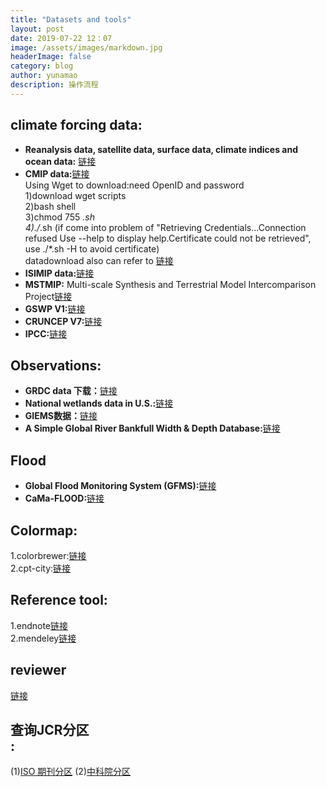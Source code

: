 ```yaml
---
title: "Datasets and tools"
layout: post
date: 2019-07-22 12：07
image: /assets/images/markdown.jpg
headerImage: false
category: blog
author: yunamao
description: 操作流程
---
```


## climate forcing data:
- <strong>Reanalysis data, satellite data, surface data, climate indices and ocean data:</strong> [链接](http://www.cgd.ucar.edu/cas/catalog/)
- <strong>CMIP data:</strong>[链接](https://esgf-node.llnl.gov/search/cmip6/)<br>
 Using Wget to download:need OpenID and password<br>
 1)download wget scripts<br>
 2)bash shell<br>
 3)chmod 755 *.sh<br>
 4)./*.sh (if come into problem of "Retrieving Credentials...Connection refused Use --help to display help.Certificate could not be retrieved", use ./*.sh -H to avoid certificate)<br>
datadownload also can refer to [链接](https://www.dkrz.de/up/climate-data/IPCC-DDC_AR5) <br>
- <strong>ISIMIP data:</strong>[链接](https://www.isimip.org/gettingstarted/#input-data-bias-correction)<br>
- <strong>MSTMIP:</strong> Multi-scale Synthesis and Terrestrial Model Intercomparison Project[链接](https://nacp.ornl.gov/MsTMIP.shtml)<br>
- <strong>GSWP V1:</strong>[链接](http://search.diasjp.net/en/dataset/GSWP3_EXP1_Forcing)<br>
- <strong>CRUNCEP V7:</strong>[链接](https://rda.ucar.edu/datasets/ds314.3/)<br>
- <strong>IPCC:</strong>[链接](https://www.ipcc.ch/)<br>
## Observations:
- <strong>GRDC data 下载：</strong>[链接](http://www.grdc.sr.unh.edu/html/Data/index.html) <br>
- <strong>National wetlands data in U.S.:</strong>[链接](https://www.fws.gov/wetlands/Data/Data-Download.html) <br>
- <strong>GIEMS数据：</strong>[链接](https://lerma.obspm.fr/spip.php?article91&lang=en) <br>
- <strong>A Simple Global River Bankfull Width & Depth Database:</strong>[链接](http://gaia.geosci.unc.edu/rivers/) <br>

## Flood
- <strong>Global Flood Monitoring System (GFMS):</strong>[链接](http://flood.umd.edu/)
- <strong>CaMa-FLOOD:</strong>[链接](http://hydro.iis.u-tokyo.ac.jp/~yamadai/cama-flood/index.html) <br>

## <strong>Colormap:</strong> <br>
  1.colorbrewer:[链接](http://colorbrewer2.org/#type=sequential&scheme=Blues&n=9) <br>
  2.cpt-city:[链接](http://soliton.vm.bytemark.co.uk/pub/cpt-city/) <br>
  
## <strong>Reference tool:</strong> <br>
  1.endnote[链接](https://endnote.com/)<br>
  2.mendeley[链接](https://www.mendeley.com/?interaction_required=true)<br>
##  reviewer
[链接](http://blog.sciencenet.cn/blog-60980-975231.html)
## <strong>查询JCR分区</strong> <br>: <br>
(1)[ISO 期刊分区](https://apps.clarivate.com/jif/home/) (2)[中科院分区](http://www.fenqubiao.com/?AspxAutoDetectCookieSupport=1)

